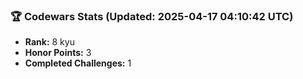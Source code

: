 ### 🏆 Codewars Stats (Updated: 2025-04-17 04:10:42 UTC)

- **Rank:** 8 kyu
- **Honor Points:** 3
- **Completed Challenges:** 1
